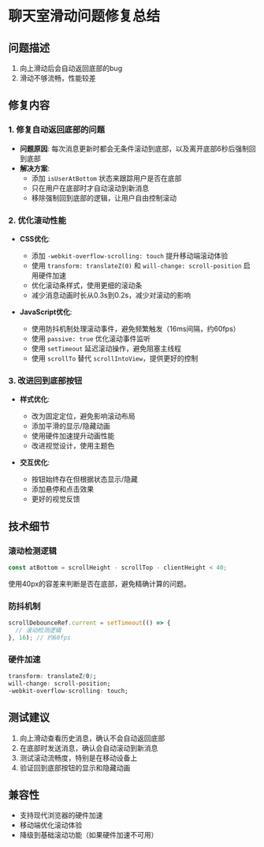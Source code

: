 # 聊天室滑动问题修复总结

## 问题描述
1. 向上滑动后会自动返回底部的bug
2. 滑动不够流畅，性能较差

## 修复内容

### 1. 修复自动返回底部的问题
- **问题原因**: 每次消息更新时都会无条件滚动到底部，以及离开底部6秒后强制回到底部
- **解决方案**: 
  - 添加 `isUserAtBottom` 状态来跟踪用户是否在底部
  - 只在用户在底部时才自动滚动到新消息
  - 移除强制回到底部的逻辑，让用户自由控制滚动

### 2. 优化滚动性能
- **CSS优化**:
  - 添加 `-webkit-overflow-scrolling: touch` 提升移动端滚动体验
  - 使用 `transform: translateZ(0)` 和 `will-change: scroll-position` 启用硬件加速
  - 优化滚动条样式，使用更细的滚动条
  - 减少消息动画时长从0.3s到0.2s，减少对滚动的影响

- **JavaScript优化**:
  - 使用防抖机制处理滚动事件，避免频繁触发（16ms间隔，约60fps）
  - 使用 `passive: true` 优化滚动事件监听
  - 使用 `setTimeout` 延迟滚动操作，避免阻塞主线程
  - 使用 `scrollTo` 替代 `scrollIntoView`，提供更好的控制

### 3. 改进回到底部按钮
- **样式优化**: 
  - 改为固定定位，避免影响滚动布局
  - 添加平滑的显示/隐藏动画
  - 使用硬件加速提升动画性能
  - 改进视觉设计，使用主题色

- **交互优化**:
  - 按钮始终存在但根据状态显示/隐藏
  - 添加悬停和点击效果
  - 更好的视觉反馈

## 技术细节

### 滚动检测逻辑
```typescript
const atBottom = scrollHeight - scrollTop - clientHeight < 40;
```
使用40px的容差来判断是否在底部，避免精确计算的问题。

### 防抖机制
```typescript
scrollDebounceRef.current = setTimeout(() => {
  // 滚动检测逻辑
}, 16); // 约60fps
```

### 硬件加速
```css
transform: translateZ(0);
will-change: scroll-position;
-webkit-overflow-scrolling: touch;
```

## 测试建议
1. 向上滑动查看历史消息，确认不会自动返回底部
2. 在底部时发送消息，确认会自动滚动到新消息
3. 测试滚动流畅度，特别是在移动设备上
4. 验证回到底部按钮的显示和隐藏动画

## 兼容性
- 支持现代浏览器的硬件加速
- 移动端优化滚动体验
- 降级到基础滚动功能（如果硬件加速不可用）
